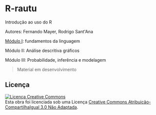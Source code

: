 R-rautu
=======

Introdução ao uso do R

Autores: Fernando Mayer, Rodrigo Sant'Ana

[Módulo I](modulo_I/): fundamentos da linguagem

Módulo II: Análise descritiva gráficos

Módulo III: Probabilidade, inferência e modelagem


> Material em desenvolvimento


## Licença

<a rel="license"
href="http://creativecommons.org/licenses/by-sa/3.0/deed.pt_BR"><img
alt="Licença Creative Commons" style="border-width:0"
src="http://i.creativecommons.org/l/by-sa/3.0/88x31.png" /></a><br
/>Esta obra foi licenciada sob uma Licença <a rel="license"
href="http://creativecommons.org/licenses/by-sa/3.0/deed.pt_BR">Creative
Commons Atribuição-CompartilhaIgual 3.0 Não Adaptada</a>.
